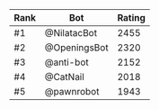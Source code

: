Rank|Bot|Rating
---|---|---
#1|@NilatacBot|2455
#2|@OpeningsBot|2320
#3|@anti-bot|2152
#4|@CatNail|2018
#5|@pawnrobot|1943
